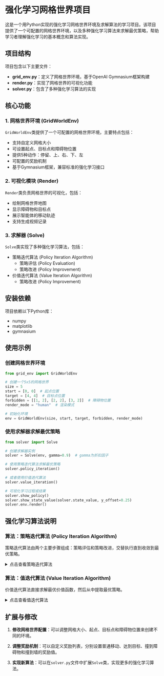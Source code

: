 # 强化学习网格世界项目

这是一个用Python实现的强化学习网格世界环境及求解算法的学习项目。该项目提供了一个可配置的网格世界环境，以及多种强化学习算法来求解最优策略，帮助学习者理解强化学习的基本概念和算法实现。

## 项目结构

项目包含以下主要文件：

- **grid_env.py**：定义了网格世界环境，基于OpenAI Gymnasium框架构建
- **render.py**：实现了网格世界的可视化功能
- **solver.py**：包含了多种强化学习算法的实现

## 核心功能

### 1. 网格世界环境 (GridWorldEnv)

`GridWorldEnv`类提供了一个可配置的网格世界环境，主要特点包括：

- 支持自定义网格大小
- 可设置起点、目标点和障碍物位置
- 提供5种动作：停留、上、右、下、左
- 可配置的奖励机制
- 基于Gymnasium框架，兼容标准的强化学习接口

### 2. 可视化模块 (Render)

`Render`类负责网格世界的可视化，包括：
- 绘制网格世界地图
- 显示障碍物和目标点
- 展示智能体的移动轨迹
- 支持生成视频记录

### 3. 求解器 (Solve)

`Solve`类实现了多种强化学习算法，包括：
- 策略迭代算法 (Policy Iteration Algorithm)
    - 策略评估 (Policy Evaluation)
    - 策略改进 (Policy Improvement)
- 价值迭代算法 (Value Iteration Algorithm)
    - 策略改进 (Policy Improvement)

## 安装依赖

项目依赖以下Python库：

- numpy
- matplotlib
- gymnasium

## 使用示例

### 创建网格世界环境

```python
from grid_env import GridWorldEnv

# 创建一个5x5的网格世界
size = 5
start = [0, 0]  # 起点位置
target = [4, 4]  # 目标点位置
forbidden = [[1, 2], [2, 2], [3, 2]]  # 障碍物位置
render_mode = "human"  # 渲染模式

# 初始化环境
env = GridWorldEnv(size, start, target, forbidden, render_mode)
```

### 使用求解器求解最优策略

```python
from solver import Solve

# 创建求解器实例
solver = Solve(env, gamma=0.9)  # gamma为折扣因子

# 使用策略迭代算法求解最优策略
solver.policy_iteration()

# 或者使用价值迭代算法
solver.value_iteration()

# 可视化学习过程或结果
solver.show_policy()  
solver.show_state_value(solver.state_value, y_offset=0.25)
solver.env.render()
```

## 强化学习算法说明

### 算法：策略迭代算法 (Policy Iteration Algorithm)

策略迭代算法由两个主要步骤组成：策略评估和策略改进，交替执行直到收敛到最优策略。

<details>
<summary>点击查看策略迭代算法</summary>

#### 算法类型
动态规划算法 (Dynamic Programming Algorithm)，用于解决马尔可夫决策过程 (Markov Decision Process, MDP)

#### 算法目标
- **求解贝尔曼最优方程 (Bellman Optimality Equation)**
    - 找到最优状态值函数 $v^*$ (Optimal State-Value Function)
    - 找到最优策略 $\pi^*$ (Optimal Policy)
    - 解决序列决策问题中的长期累积奖励最大化问题

- **数学表达**：
  策略迭代不直接求解贝尔曼最优方程，而是通过迭代策略来逼近最优策略。每次迭代包括两个步骤：
  1. 策略评估：计算当前策略的状态值函数。
  2. 策略改进：根据当前值函数改进策略。

#### 算法原理
- **数学基础**：基于策略评估和策略改进定理。
  - **策略评估**：对于固定策略 $\pi$，通过迭代求解贝尔曼方程得到该策略的状态值函数 $v_{\pi}$。
  - **策略改进**：根据 $v_{\pi}$，通过选择每个状态下的最优动作来改进策略。
- **核心思想**：通过交替执行策略评估和策略改进，逐步提升策略的质量，直至策略不再改变。
- **收敛性保证**：由于策略改进定理，每次迭代都会产生一个严格更好的策略（除非已经最优）。由于策略数量有限，算法会在有限步内收敛。
- **策略评估步骤**：通过迭代贝尔曼期望方程来求解当前策略的值函数。
- **策略改进步骤**：利用当前值函数，对每个状态选择贪婪动作，形成新策略。

#### 输入参数
- **状态空间 (State Space)**：所有可能状态的集合 $S$
- **动作空间 (Action Space)**： 在状态 $s$ 下可用的动作集合 $A(s)$
- **状态转移概率 (State Transition Probabilities)**：从状态 $s$ 执行动作 $a$ 后转移到状态 $s'$ 的概率 $p(s'|s,a)$ 
- **奖励概率 (Reward Probabilities)**：在状态 $s$ 执行动作 $a$ 获得奖励 $r$ 的概率 $p(r|s,a)$
- **折扣因子 (Discount Factor)**：未来奖励的折扣系数 $\gamma \in [0, 1]$
- **策略评估收敛阈值 (Policy Evaluation Convergence Threshold)**：用于判断策略评估步骤中值函数收敛的标准 $\epsilon$
- **初始策略 (Initial Policy)**：策略迭代的起始策略 $\pi_0$
- **最大迭代次数** $K_{max}$（防止无限循环的保险措施）

#### 初始化阶段
- **设置迭代计数器**：表示为 $k = 0$
- **初始化策略**：表示为 $\pi_0$，可以是任意策略，通常选择随机策略或贪婪策略（如果有先验知识）
- **设置收敛标志**：表示为 converged = False

#### 算法流程

<div style="background-color：#f0f0f0; padding：10px; border-radius：5px;">

<div style="background:rgba(179, 190, 197, 0.94); padding：10px; border-radius：5px; margin：5px 0;"> 
<strong> 主迭代循环开始 </strong>
</div>

1. **策略评估 (Policy Evaluation)**：
   - 目标：计算当前策略 $\pi_k$ 的值函数 $v_{\pi_k}$
   - 初始化：设置 $v^{(0)}_{\pi_k}$ 为任意值（例如全零）
   - 迭代：使用贝尔曼期望方程进行迭代，直到值函数收敛（变化小于阈值 $\epsilon$）
     - 对于每个状态 $s \in S$：
$`
v^{(j+1)}_{\pi_k}(s) = \sum_a \pi_k(a|s) \left[ \sum_r p(r|s,a)r + \gamma \sum_{s'} p(s'|s,a) v^{(j)}_{\pi_k}(s') \right]
`$
   - 输出：收敛的值函数 $v_{\pi_k}$

2. **策略改进 (Policy Improvement)**：
   - 目标：根据当前值函数 $v_{\pi_k}$ 改进策略
   - 对于每个状态 $s \in S$：
     - 对于每个动作 $a \in A(s)$，计算动作值函数： $q_{\pi_k}(s,a) = \sum_r p(r|s,a)r + \gamma \sum_{s'} p(s'|s,a) v_{\pi_k}(s')$
     - 选择贪婪动作： $a_k^*(s) = \arg\max_{a \in A(s)} q_{\pi_k}(s,a)$
     - 更新策略： $\pi_{k+1}(a|s) = 1$ 如果 $a = a_k^*(s)$，否则为0（确定性策略）

3. **策略收敛检查 (Policy Convergence Check)**：
   - 如果对于所有状态 $s$， $\pi_{k+1}(\cdot | s) = \pi_k(\cdot | s)$ （即策略不再改变），则设置 converged = True
   - 否则，迭代计数器递增： $k \leftarrow k + 1$

<div style="background:rgba(179, 190, 197, 0.94); padding：10px; border-radius：5px; margin：5px 0;"> 
<strong>主迭代循环结束</strong>
</div>
</div>

#### 终止与输出
- **收敛条件**：当策略不再改变（即 $\pi_{k+1} = \pi_k$）或 $k \geq K_{max}$ 时算法终止
- **输出结果**：
  - **最优值函数 (Optimal Value Function)**： $v^* = v_{\pi_k}$
  - **最优策略 (Optimal Policy)**： $\pi^* = \pi_k$
  - **实际迭代次数**： $k$
- **算法保证**：
  - 由于策略改进定理，每次迭代策略都会改进，直到达到最优策略。
  - 最终得到的策略是最优策略，值函数是最优值函数。

#### 算法复杂度分析
- **时间复杂度 (Time Complexity)**： 
  - 每次策略评估： $O(|S|^2 \times |A|)$ 每次迭代，策略评估需要多次迭代（记作 $J$），所以一次策略评估步骤为 $O(J \times |S|^2 \times |A|)$
  - 策略改进： $O(|S|^2 \times |A|)$
  - 总复杂度： $O(K \times (J \times |S|^2 \times |A| + |S|^2 \times |A|))$，其中 $K$ 是策略迭代次数， $J$ 是策略评估的迭代次数。
  - 策略迭代次数 $K$ 通常很少，因为策略会快速收敛。

- **空间复杂度 (Space Complexity)**： 
  - $O(|S| \times |A|)$ 存储转移概率和奖励函数
  - $O(|S|)$ 存储值函数
  - $O(|S| \times |A|)$ 存储策略（对于确定性策略，可以只存储每个状态的动作，即 $O(|S|)$）

- **收敛速率 (Convergence Rate)**： 
  - 策略迭代通常以线性速率收敛，但由于策略空间有限，实际迭代次数很少。

#### 关键性质
- **单调改进 (Monotonic Improvement)**：每次策略改进都会产生一个更好的策略，即 $v_{\pi_{k+1}} \geq v_{\pi_k}$（逐点成立）
- **有限收敛 (Finite Convergence)**：由于策略数量有限，算法在有限步内收敛。
- **最优性条件 (Optimality Condition)**：收敛时满足贝尔曼最优方程。

#### 优缺点分析
**优点**：
- 收敛速度快（通常比值迭代快）
- 策略通常会在值函数收敛之前就稳定下来
- 理论保证收敛到最优解

**缺点**：
- 每次迭代都需要完整的策略评估，计算成本可能高
- 对于大规模问题，策略评估步骤可能很慢
- 需要完整的环境模型

#### 应用场景
- 马尔可夫决策过程 (Markov Decision Processes, MDPs)
- 强化学习规划问题 (Reinforcement Learning Planning)
- 机器人路径规划 (Robot Path Planning)
- 资源分配优化 (Resource Allocation Optimization)
- 任何具有明确模型的序列决策问题

#### 算法伪代码

```python
算法 4.2：策略迭代算法 (Policy Iteration Algorithm)
输入：S, A, P, R, γ, ε, π₀, K_max
输出：v*, π*, k
1： k ← 0
2： π₀ ← 初始策略
3： repeat
4：     # 策略评估
5：     v ← 任意初始值函数（如全零）
6：     repeat
7：         Δ ← 0
8：         for each s ∈ S do
9：             v_old ← v(s)
10：            v_new ← 0
11：            for each a ∈ A(s) do
12：                q ← 0
13：                for each s′ ∈ S do
14：                    q ← q + P(s′|s,a) × [R(s,a,s′) + γ × v(s′)]
15：                end for
16：                v_new ← v_new + πₖ(a|s) × q
17：            end for
18：            v(s) ← v_new
19：            Δ ← max(Δ, |v_old - v_new|)
20：        end for
21：     until Δ < ε
22：     v_πₖ ← v   # 当前策略的值函数
23:
24：     # 策略改进
25：     πₖ₊₁ ← 空策略
26：     for each s ∈ S do
27：         best_a ← null
28：         max_q ← -∞
29：         for each a ∈ A(s) do
30：             q ← 0
31：             for each s′ ∈ S do
32：                 q ← q + P(s′|s,a) × [R(s,a,s′) + γ × v_πₖ(s′)]
33：             end for
34：             if q > max_q then
35：                 max_q ← q
36：                 best_a ← a
37：             end if
38：         end for
39：         πₖ₊₁(s) ← best_a  # 确定性策略，即πₖ₊₁(a|s)=1当a=best_a，否则0
40：     end for
41:
42：     # 检查策略是否稳定
43：     if πₖ₊₁ == πₖ then
44：         converged ← True
45：     else
46：         k ← k + 1
47：         πₖ ← πₖ₊₁
48：     end if
49： until converged or k ≥ K_max
50： return (v_πₖ, πₖ, k)
```

注意：在策略评估中，我们使用了迭代法求解贝尔曼期望方程。实际上，对于小型问题，也可以直接解线性方程组，但迭代法更通用。

</details>

### 算法：值迭代算法 (Value Iteration Algorithm)

价值迭代算法直接求解最优价值函数，然后从中提取最优策略。

<details>
<summary>点击查看值迭代算法</summary>

#### 算法类型
动态规划算法 (Dynamic Programming Algorithm)，用于解决马尔可夫决策过程 (Markov Decision Process, MDP)

#### 算法目标
- **求解贝尔曼最优方程 (Bellman Optimality Equation)**
    - 找到最优状态值函数 $v^*$ (Optimal State-Value Function)
    - 找到最优策略 $\pi^*$ (Optimal Policy)
    - 解决序列决策问题中的长期累积奖励最大化问题

- **数学表达**：
$`v^*(s) = \max\limits_{a \in A} \left[ \sum\limits_{r} p(r\|s,a)r + \gamma \sum\limits_{s'} p(s'\|s,a)v^*(s') \right]`$

#### 算法原理
- **数学基础**：基于贝尔曼最优方程 (Bellman Optimality Equation)：
$`v^*(s) = \max_{\pi\in\Pi} \sum_{a \in A(s)}\pi_k(a|s)\left[ \sum\limits_{r} p(r\|s,a)r + \gamma \sum\limits_{s'} p(s'\|s,a)v^*(s') \right]`$

- **核心思想**：通过迭代方式逐步改进值函数估计，直至收敛到最优值函数。

- **收敛性保证**：贝尔曼最优算子是一个压缩映射 (Contraction Mapping)，满足巴拿赫不动点定理 (Banach Fixed-Point Theorem)，确保算法必然收敛。

- **策略改进定理**：每次迭代都会产生不劣于前一次迭代的策略。

- **备份操作** (Backup Operation)：每个状态的值通过考虑所有可能动作的期望回报来更新。

- **异步收敛** (Asynchronous Convergence)：即使值函数更新顺序任意，算法仍能保证收敛。

#### 输入参数
- **状态空间 (State Space)**：所有可能状态的集合 $S$
- **动作空间 (Action Space)**：在状态 $s$ 下可用的动作集合 $A(s)$
- **状态转移概率 (State Transition Probabilities)**：从状态 $s$ 执行动作 $a$ 后转移到状态 $s'$ 的概率 $p(s'\|s,a)$
- **奖励概率 (Reward Probabilities)**：在状态 $s$ 执行动作 $a$ 获得奖励 $r$ 的概率 $p(r\|s,a)$
- **折扣因子 (Discount Factor)**：未来奖励的折扣系数 $\gamma \in [0, 1]$，$`\gamma=0`$ 表示只考虑即时奖励，$`\gamma=1`$ 表示平等对待所有未来奖励
- **收敛阈值 (Convergence Threshold)**：值函数收敛的判断标准 $\epsilon > 0$，通常取较小的正数（如 $10^{-6}$）
- **初始值函数估计 (Initial Value Function Estimate)**：对每个状态 $s \in S$ 的初始价值估计 $v_0(s)$，可以设为0或随机值
- **最大迭代次数** $K_{max}$（防止无限循环的保险措施）

#### 初始化阶段
- **设置迭代计数器**：表示为 $k = 0$
- **初始化值函数**：
  $v_0(s)$ 对所有状态 $s \in S$
  - 常见初始化方法：全零初始化、随机初始化、基于启发式的初始化
- **初始化策略**：表示为 $\pi_0$ 
  - 可以是任意策略或基于初始值函数的贪婪策略
  - 初始策略对最终结果无影响，但可能影响收敛速度
- **设置收敛标志**：表示为 converged = False

#### 算法流程
<div style="background-color：#f0f0f0; padding：10px; border-radius：5px;">

<div style="background:rgba(179, 190, 197, 0.94); padding：10px; border-radius：5px; margin：5px 0;"> 
<strong> 主迭代循环开始 </strong>
</div>

1. **收敛判断 (Convergence Check)**：
   当 $`|v_k-v_{k-1}|_\infty>\epsilon`$ 且 $`k<K_{max}`$ 时继续迭代
   - 使用无穷范数确保所有状态的值函数变化都小于阈值

2. **状态遍历 (State Iteration)**：对每个状态 $s \in S$ 执行以下操作：  
   **注释**：状态遍历顺序不影响收敛性，但可能影响收敛速度
   
   - **动作评估 (Action Evaluation)**：对每个动作 $a \in A(s)$ 计算：
     - **期望即时奖励**：
$`\mathbb{E}[r\|s,a] = \sum_r p(r\|s,a) \cdot r`$
       - 计算在当前状态执行特定动作的期望即时奖励
     - **期望未来价值**：
$`\mathbb{E}[v_k(s')\|s,a] = \sum_{s'} p(s'\|s,a) \cdot v_k(s')`$
       - 计算在当前状态执行特定动作后的期望未来累积奖励
     - **Q值计算 (Q-value Calculation)**：
$`q_k(s,a) = \mathbb{E}[r\|s,a] + \gamma \cdot \mathbb{E}[v_k(s')\|s,a]`$
       - 综合即时奖励和未来价值的全面评估
   
   - **最优动作选择 (Optimal Action Selection)**：
     - 找到使Q值最大化的动作：
$`a_k^*(s) = \arg\max_{a \in A(s)} q_k(s,a)`$
     - **平局处理策略**：如果多个动作产生相同的最大值：
       - 随机选择一个
       - 选择索引最小的动作
       - 基于额外启发式规则选择
   
   - **策略更新 (Policy Update)**：
     - 为状态 $s$ 设置确定性策略：
$`\pi_{k+1}(a\|s) = \begin{cases} 1 & \text{若 } a = a_k^*(s) \\ 0 & \text{否则} \end{cases}`$
     - 策略是确定性的，每个状态对应一个最优动作
   
   - **值函数更新 (Value Function Update)**：
     - 使用最大Q值更新状态值：
$`v_{k+1}(s) = \max_{a \in A(s)} q_k(s,a) = q_k(s, a_k^*(s))`$
     - 这相当于执行一次贝尔曼最优算子

3. **全局收敛检查 (Global Convergence Check)**：
   - 计算值函数最大变化量：
$`\Delta = \max_{s \in S} \|v_{k+1}(s) - v_k(s)\|`$
   - 如果 $\Delta<\epsilon$，则设置 converged = True
   - 迭代计数器递增：$k\leftarrow{k + 1}$

<div style="background:rgba(179, 190, 197, 0.94); padding：10px; border-radius：5px; margin：5px 0;"> 
<strong>主迭代循环结束</strong>
</div>
</div>

#### 终止与输出
- **收敛条件**：当 $\Delta < \epsilon$ 或 $k \geq K_{max}$ 时算法终止
- **输出结果**：
  - **最优值函数 (Optimal Value Function)**： $v^* = v_k$
  - **最优策略 (Optimal Policy)**： $\pi^* = \pi_k$
  - **实际迭代次数**： $k$
- **算法保证**：
  - $v^*$ 满足贝尔曼最优方程
  - $\pi^*$ 是相对于初始状态分布的最优策略
  - 对于充分小的 $\epsilon$，得到的策略是 $\epsilon$-最优的
  - 误差界限： $|v_k - v^*|_\infty \leq \frac{\gamma^k}{1-\gamma} |v_1 - v_0|_\infty$
- **验证方法**：可以通过策略评估验证所得策略的性能

#### 算法复杂度分析
- **时间复杂度 (Time Complexity)**： 
  - 每次迭代： $O(\|S\|^2 \times \|A\|)$
  - 总复杂度： $O(K \times \|S\|^2 \times \|A\|)$，其中 $K$ 是迭代次数
  - 迭代次数 $K$ 取决于 $\gamma$ 和 $\epsilon$，通常为 $O\left(\frac{\log(1/\epsilon)}{1-\gamma}\right)$
  - 迭代次数上界： $K = \left\lceil \frac{\log(\epsilon(1-\gamma)) - \log(\|v_1 - v_0\|_\infty)}{\log(\gamma)} \right\rceil$

- **空间复杂度 (Space Complexity)**： 
  - $O(\|S\| \times \|A\|)$ 存储转移概率和奖励函数
  - $O(\|S\|)$ 存储值函数
  - $O(\|S\|)$ 存储策略

- **收敛速率 (Convergence Rate)**： 
  - 线性收敛： $\|v_{k+1} - v^*\|_\infty \leq \gamma \|v_k - v^*\|_\infty$
  - 误差界限： $\|v_k - v^*\|_\infty \leq \frac{\gamma^k}{1-\gamma} \|v_1 - v_0\|_\infty$

#### 关键性质
- **单调改进 (Monotonic Improvement)**： $v_{k+1}(s) \geq v_k(s)$ 对所有 $s \in S$
- **压缩映射 (Contraction Mapping)**：贝尔曼最优算子是模为 $\gamma$ 的压缩映射
- **最优性条件 (Optimality Condition)**：收敛时满足贝尔曼最优方程
- **策略收敛 (Policy Convergence)**：最优策略可能在值函数收敛之前就已稳定
- **异步收敛 (Asynchronous Convergence)**：支持异步更新，但同步更新保证收敛
- **无需策略评估**：与策略迭代不同，值迭代不需要完整的策略评估步骤

#### 优缺点分析
**优点**：
- 理论保证收敛到最优解
- 适用于各种MDP问题
- 算法简单直观，易于实现
- 内存效率高：相比策略迭代，通常需要更少的内存

**缺点**：
- 对于大规模状态空间，计算成本高（维度灾难 Curse of Dimensionality）
- 需要完整的环境模型（转移概率和奖励函数）
- 收敛速度可能较慢，特别是当 $\gamma$ 接近1时
- 同步更新：基本版本需要扫描所有状态，可能效率不高

#### 应用场景
- 马尔可夫决策过程 (Markov Decision Processes, MDPs)
- 强化学习规划问题 (Reinforcement Learning Planning)
- 机器人路径规划 (Robot Path Planning)
- 资源分配优化 (Resource Allocation Optimization)
- 任何具有明确模型的序列决策问题

#### 算法伪代码

```python
算法 4.1：值迭代算法 (Value Iteration Algorithm)
输入：S, A, P, R, γ, ε, v₀, K_max
输出：v*, π*, k
1： k ← 0
2： for each s ∈ S do v₀(s) ← 初始值
3： π₀ ← 任意初始策略
4： repeat
5：     Δ ← 0
6：     for each s ∈ S do
7：         v_old ← vₖ(s)
8：         max_q ← -∞
9：         best_a ← null
10：        for each a ∈ A(s) do
11：            q ← 0
12：            for each s′ ∈ S do
13：                q ← q + P(s′|s,a) × [R(s,a,s′) + γ × vₖ(s′)]
14：            end for
15：            if q > max_q then
16：                max_q ← q
17：                best_a ← a
18：            end if
19：        end for
20：        vₖ₊₁(s) ← max_q
21：        πₖ₊₁(s) ← best_a  # 确定性策略
22：        Δ ← max(Δ, |vₖ₊₁(s) - v_old|)
23：    end for
24：    k ← k + 1
25： until Δ < ε or k ≥ K_max
26： return (vₖ, πₖ, k)
```

</details>

## 扩展与修改

1. **修改网格世界配置**：可以调整网格大小、起点、目标点和障碍物位置来创建不同的环境。

2. **调整奖励机制**：可以自定义奖励列表，分别设置普通移动、达到目标、撞到障碍物和撞到墙的奖励值。

3. **实现新算法**：可以在`solver.py`文件中扩展`Solve`类，实现更多的强化学习算法。
